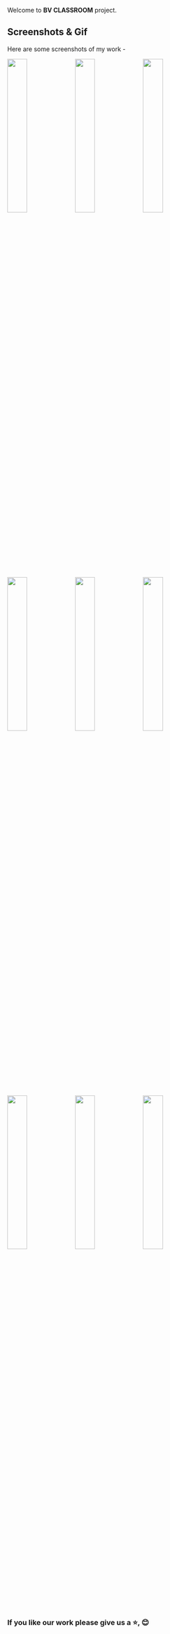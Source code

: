 <div align="center">

</div>


Welcome to **BV CLASSROOM** project. 

## Screenshots & Gif

Here are some screenshots of my work -

<p>
  <img src='screenshots/login.jpeg' width = '30%'>
  <img src= 'screenshots/dashboard.jpeg' width = '30%' >
  <img src ='screenshots/edit_profile.jpeg' width = '30%'>
</p>

<p>
  <img src='screenshots/overview.jpeg' width = '30%'>
  <img src= 'screenshots/syllabus.jpeg' width = '30%'>
  <img src='screenshots/announcement.jpeg' width = '30%'>
</p>

<p>
  <img src='screenshots/assignment.jpeg' width = '30%'>
  <img src= 'screenshots/grades.jpeg' width = '30%' >
  <img src ='screenshots/resources.jpeg' width = '30%'>
</p>



### If you like our work please give us a :star:, :blush:

